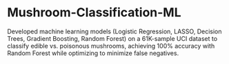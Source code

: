 # Mushroom-Classification-ML
Developed machine learning models (Logistic Regression, LASSO, Decision Trees, Gradient Boosting, Random Forest) on a 61K-sample UCI dataset to classify edible vs. poisonous mushrooms, achieving 100% accuracy with Random Forest while optimizing to minimize false negatives.
